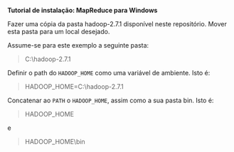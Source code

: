 **Tutorial de instalação: MapReduce para Windows**

Fazer uma cópia da pasta hadoop-2.7.1 disponível neste repositório.
Mover esta pasta para um local desejado.

Assume-se para este exemplo a seguinte pasta:
> C:\\hadoop-2.7.1


Definir o path do `HADOOP_HOME` como uma variável de ambiente. Isto é:
> HADOOP_HOME=C:\\hadoop-2.7.1

Concatenar ao `PATH` o `HADOOP_HOME`, assim como a sua pasta bin. Isto é:
> HADOOP\_HOME

e

> HADOOP\_HOME\\bin

<!--Opção 1. Definir essa variável de ambiente no sistema operacional. [Esse link](https://www.youtube.com/watch?v=uGiMRWuwGng) pode auxiliar.

Opção 2. No IntelliJ, ir na configuração demonstrada abaixo e definir o `HADOOP_HOME` para cada execução do projeto.

![](intellij.png)
-->
